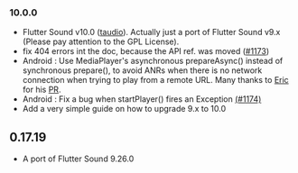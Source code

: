 ### 10.0.0

- Flutter Sound v10.0 ([taudio](https://taudio.canardoux.xyz/)). Actually just a port of Flutter Sound v9.x (Please pay attention to the GPL License).
- fix 404 errors int the doc, because the API ref. was moved ([#1173](https://github.com/Canardoux/flutter_sound/issues/1173))
- Android : Use  MediaPlayer's asynchronous prepareAsync() instead of synchronous prepare(), to avoid ANRs when there is no network connection when trying to play from a remote URL. Many thanks to [Eric](https://github.com/ericbomgardner) for his [PR](https://github.com/Canardoux/flutter_sound_core/pull/13).
- Android : Fix a bug when startPlayer() fires an Exception [(#1174)](https://github.com/Canardoux/flutter_sound/issues/1174)
- Add a very simple guide on how to upgrade 9.x to 10.0

## 0.17.19

- A port of Flutter Sound 9.26.0
